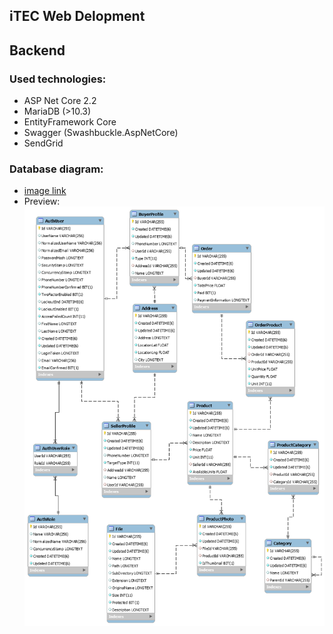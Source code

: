 ## iTEC Web Delopment

## Backend

### Used technologies: 
* ASP Net Core 2.2
* MariaDB (>10.3)
* EntityFramework Core
* Swagger (Swashbuckle.AspNetCore)
* SendGrid



### Database diagram: 
* [image link][logo]
* Preview:
![alt text][logo]

[logo]: ./diagram-2.png "Database diagram"